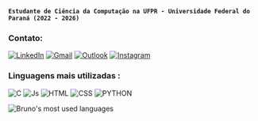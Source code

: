 
**`Estudante de Ciência da Computação na UFPR - Universidade Federal do Paraná (2022 - 2026)`**

### Contato:
[![LinkedIn](    https://img.shields.io/badge/LinkedIn-0077B5?style=for-the-badge&logo=linkedin&logoColor=white)](https://www.linkedin.com/in/brunoccrestani)
[![Gmail](    https://img.shields.io/badge/Gmail-D14836?style=for-the-badge&logo=gmail&logoColor=white)](mailto:brunoccrestani@gmail.com)
[![Outlook](    https://img.shields.io/badge/Outlook-0072C6?style=for-the-badge&logo=microsoft-outlook&logoColor=white)](mailto:bruno.crestani@ufpr.br)
[![Instagram](https://img.shields.io/badge/Instagram-E4405F?style=for-the-badge&logo=instagram&logoColor=white)](https://www.instagram.com/brunoccrestani/)

### Linguagens mais utilizadas :

![C](https://img.shields.io/badge/C-00599C?style=for-the-badge&logo=c&logoColor=white)
![Js](https://img.shields.io/badge/JavaScript-F7DF1E?style=for-the-badge&logo=javascript&logoColor=black)
![HTML](https://img.shields.io/badge/HTML5-E34F26?style=for-the-badge&logo=html5&logoColor=white)
![CSS](https://img.shields.io/badge/CSS3-1572B6?style=for-the-badge&logo=css3&logoColor=white)
![PYTHON](https://img.shields.io/badge/python-3670A0?style=for-the-badge&logo=python&logoColor=ffdd54)

![Bruno's most used languages](https://github-readme-stats.vercel.app/api/top-langs/?username=BrunoCrestani&amp;langs_count=5&amp;theme=radical)
